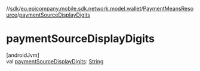 //[sdk](../../../index.md)/[eu.epicompany.mobile.sdk.network.model.wallet](../index.md)/[PaymentMeansResource](index.md)/[paymentSourceDisplayDigits](payment-source-display-digits.md)

# paymentSourceDisplayDigits

[androidJvm]\
val [paymentSourceDisplayDigits](payment-source-display-digits.md): [String](https://kotlinlang.org/api/latest/jvm/stdlib/kotlin/-string/index.html)
